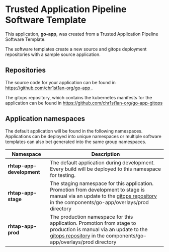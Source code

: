 # Trusted Application Pipeline Software Template

This application, **go-app**, was created from a Trusted Application Pipeline Software Template.

The software templates create a new source and gitops deployment repositories with a sample source application. 

## Repositories

The source code for your application can be found in [https://github.com/chr1st1an-org/go-app ](https://github.com/chr1st1an-org/go-app ).
 
The gitops repository, which contains the kubernetes manifests for the application can be found in 
[https://github.com/chr1st1an-org/go-app-gitops ](https://github.com/chr1st1an-org/go-app-gitops ) 

## Application namespaces 

The default application will be found in the following namespaces. Applications can be deployed into unique namespaces or multiple software templates can also bet generated into the same group namespaces.  

|  Namespace   |  Description   |  
| -------- | -------- |   
| **rhtap-app-development** | The default application during development. Every build will be deployed to this namespace for testing. | 
| **rhtap-app-stage** | The staging namespace for this application. Promotion from development to stage is manual via an update to the [gitops repository](https://github.com/chr1st1an-org/go-app-gitops ) in the components/go-app/overlays/prod directory |  
| **rhtap-app-prod** | The production namespace for this application. Promotion from stage to production is manual via an update to the [gitops repository](https://github.com/chr1st1an-org/go-app-gitops ) in the components/go-app/overlays/prod directory | 